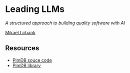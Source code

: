 # Leading LLMs

_A structured approach to building quality software with AI_

[Mikael Lirbank](https://www.lirbank.com/)

## Resources

- [PimDB souce code](https://github.com/lirbank/pimdb)
- [PimDB library](https://www.npmjs.com/package/pimdb)
